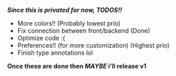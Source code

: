 ***Since this is privated for now, TODOS!!***

- More colors!! (Probably lowest prio)
- Fix connection between front/backend (Done)
- Optimize code :(
- Preferences!! (for more customization) (Highest prio)
- Finish type annotations lol

**Once these are done then *MAYBE* i'll release v1**
